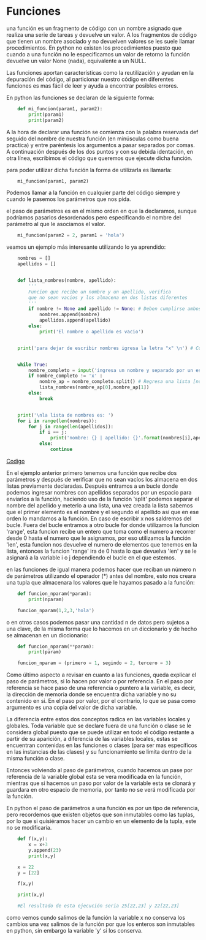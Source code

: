 
# Funciones
      
una función es un fragmento de código con un nombre asignado que realiza una serie de tareas y devuelve un valor. A los fragmentos de código que tienen un nombre asociado y no devuelven valores se les suele llamar procedimientos. En python no existen los procedimientos puesto que cuando a una función no le especificamos un valor de retorno la función devuelve un valor None (nada), equivalente a un NULL.

Las funciones aportan características como la reutilización y ayudan en la depuración del código, al particionar nuestro código en diferentes funciones es mas fácil de leer y ayuda a encontrar posibles errores.

En python las funciones se declaran de la siguiente forma:

```python
    def mi_funcion(param1, param2):
        print(param1)
        print(param2)
```

A la hora de declarar una función se comienza con la palabra reservada def seguido del nombre de nuestra función (en minúsculas como buena practica) y entre paréntesis los argumentos a pasar separados por comas. A continuación después de los dos puntos y con su debida identación, en otra línea, escribimos el código que queremos que ejecute dicha función.

para poder utilizar dicha función la forma de utilizarla es llamarla:

```python
    mi_funcion(param1, param2)
```
Podemos llamar a la función en cualquier parte del código siempre y cuando le pasemos los parámetros que nos pida.

el paso de parámetros es en el mismo orden en que la declaramos, aunque podríamos pasarlos desordenados pero especificando el nombre del parámetro al que le asociamos el valor.

```python
    mi_funcion(param2 = 2, param1 = 'hola')
```

veamos un ejemplo más interesante utilizando lo ya aprendido:

```python
    nombres = []
    apellidos = []


    def lista_nombres(nombre, apellido):
        '''
        Funcion que recibe un nombre y un apellido, verifica
        que no sean vacios y los almacena en dos listas diferentes
        '''
        if nombre != None and apellido != None: # Deben cumplirse ambos casos
            nombres.append(nombre)
            apellidos.append(apellido)
        else:
            print('El nombre o apellido es vacio')


    print('para dejar de escribir nombres igresa la letra "x" \n') # Condicion de paro


    while True:
        nombre_completo = input('ingresa un nombre y separado por un espacio el         apellido: \n>')
        if nombre_completo != 'x' :
            nombre_ap = nombre_completo.split() # Regresa una lista [nombre, apellido]
            lista_nombres(nombre_ap[0],nombre_ap[1])
        else:
            break


    print('\nla lista de nombres es: ')
    for i in range(len(nombres)):
        for j in range(len(apellidos)):
            if i == j:
                print('nombre: {} | apellido: {}'.format(nombres[i],apellidos[j]))
            else:
                continue
```
[Codigo](/Funciones/funciones.py)

En el ejemplo anterior primero tenemos una función que recibe dos parámetros y después de verificar que no sean vacíos los almacena en dos listas previamente declaradas. Después entramos a un bucle donde podemos ingresar nombres con apellidos separados por un espacio para enviarlos a la función, haciendo uso de la función 'split' podemos separar el nombre del apellido y meterlo a una lista, una vez creada la lista sabemos que el primer elemento es el nombre y el segundo el apellido así que en ese orden lo mandamos a la función. En caso de escribir x nos saldremos del bucle. Fuera del bucle entramos a otro bucle for donde utilizamos la funcion 'range', esta funcion recibe un entero que toma como el numero a recorrer desde 0 hasta el numero que le asignamos, por eso utilizamos la función 'len', esta funcion nos devuelve el numero de elementos que tenemos en la lista, entonces la funcion 'range' ira de 0 hasta lo que devuelva 'len' y se le asignará a la variable i o j dependiendo el bucle en el que estemos.

en las funciones de igual manera podemos hacer que reciban un número n de parámetros utilizando el operador (*) antes del nombre, esto nos creara una tupla que almacenara los valores que le hayamos pasado a la función: 

```python
    def funcion_nparam(*param):
        print(nparam)

    funcion_nparam(1,2,3,'hola')
```

o en otros casos podemos pasar una cantidad n de datos pero sujetos a una clave, de la misma forma que lo hacemos en un diccionario y de hecho se almacenan en un diccionario:

```python
    def funcion_nparam(**param):
        print(param)

    funcion_nparam = (primero = 1, segindo = 2, tercero = 3)
```

Como último aspecto a revisar en cuanto a las funciones, queda explicar el paso de parámetros, si lo hacen por valor o por referencia. En el paso por referencia se hace paso de una referencia o puntero a la variable, es decir, la dirección de memoria donde se encuentra dicha variable y no su contenido en si. En el paso por valor, por el contrario, lo que se pasa como argumento es una copia del valor de dicha variable.

La diferencia entre estos dos conceptos radica en las variables locales y globales. Toda variable que se declare fuera de una función o clase se le considera global puesto que se puede utilizar en todo el código restante a partir de su aparición, a diferencia de las variables locales, estas se encuentran contenidas en las funciones o clases (para ser mas específicos en las instancias de las clases) y su funcionamiento se limita dentro de la misma función o clase.

Entonces volviendo al paso de parámetros, cuando hacemos un pase por referencia de la variable global esta se vera modificada en la función, mientras que si hacemos un paso por valor de la variable esta se clonará y guardara en otro espacio de memoria, por tanto no se verá modificada por la función.

En python el paso de parámetros a una función es por un tipo de referencia, pero recordemos que existen objetos que son inmutables como las tuplas, por lo que si quisiéramos hacer un cambio en un elemento de la tupla, este no se modificaría. 

```python
    def f(x,y):
        x = x+3
        y.append(23)
        print(x,y)

    x = 22
    y = [22]

    f(x,y)

    print(x,y)

    #El resultado de esta ejecución seria 25[22,23] y 22[22,23]
```

como vemos cundo salimos de la función la variable x no conserva los cambios una vez salimos de la función por que los enteros son inmutables en python, sin embargo la variable 'y' si los conserva. 